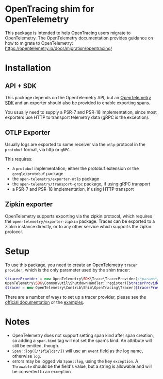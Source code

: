 # OpenTracing shim for OpenTelemetry

This package is intended to help OpenTracing users migrate to OpenTelemetry. The OpenTelemetry documentation provides guidance
on how to migrate to OpenTelemetry: https://opentelemetry.io/docs/migration/opentracing/

# Installation

## API + SDK

This package depends on the OpenTelemetry API, but an  [OpenTelemetry SDK](https://opentelemetry.io/docs/instrumentation/php/sdk/)
and an exporter should also be provided to enable exporting spans.

You usually need to supply a PSR-7 and PSR-18 implementation, since most exporters use HTTP to transport telemetry data (gRPC is the exception).

## OTLP Exporter

Usually logs are exported to some receiver via the `otlp` protocol in the `protobuf` format, via http or `gRPC`.

This requires:

- a `protobuf` implementation; either the protobuf extension or the `google/protobuf` package
- the `open-telemetry/exporter-otlp` package
- the `open-telemetry/transport-grpc` package, if using gRPC transport
- a PSR-7 and PSR-18 implementation, if using HTTP transport

## Zipkin exporter

OpenTelemetry supports exporting via the zipkin protocol, which requires the `open-telemetry/exporter-zipkin` package. Traces can
be exported to a zipkin instance directly, or to any other service which supports the zipkin protocol.

# Setup

To use this package, you need to create an OpenTelemetry `tracer provider`, which is the only parameter used by the shim tracer:

```php
$tracerProvider = new OpenTelemetry\SDK\Trace\TracerProvider(/*params*/);
OpenTelemetry\SDK\Common\Util\ShutdownHandler::register([$tracerProvider, 'shutdown']);
$tracer = new OpenTelemetry\Contrib\Shim\OpenTracing\Tracer($tracerProvider);
```

There are a number of ways to set up a tracer provider, please see the [official documentation](https://opentelemetry.io/docs/instrumentation/php/sdk/)
or the [examples](./examples).

# Notes

- OpenTelemetry does not support setting span kind after span creation, so adding a `span.kind` tag will not set the span's kind. An attribute
will still be emitted, though.
- `Span::log([/*$fields*/])` will use an `event` field as the log name, otherwise `log`.
- errors may be logged via `Span::log`, using the key `exception`. A `Throwable` should be the field's value, but a string is allowable and will be converted to an exception
